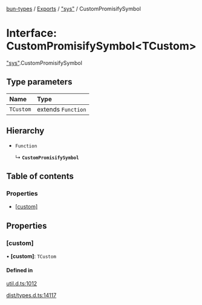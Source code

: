 [bun-types](https://github.com/oven-sh/bun-types/blob/master/api-docs/README.md) / [Exports](https://github.com/oven-sh/bun-types/blob/master/api-docs/modules.md) / ["sys"](https://github.com/oven-sh/bun-types/blob/master/api-docs/modules/sys_.md) / CustomPromisifySymbol

# Interface: CustomPromisifySymbol<TCustom\>

["sys"](https://github.com/oven-sh/bun-types/blob/master/api-docs/modules/sys_.md).CustomPromisifySymbol

## Type parameters

| Name | Type |
| :------ | :------ |
| `TCustom` | extends `Function` |

## Hierarchy

- `Function`

  ↳ **`CustomPromisifySymbol`**

## Table of contents

### Properties

- [[custom]](https://github.com/oven-sh/bun-types/blob/master/api-docs/interfaces/sys_.CustomPromisifySymbol.md#[custom])

## Properties

### [custom]

• **[custom]**: `TCustom`

#### Defined in

[util.d.ts:1012](https://github.com/valgaze/bun-types/blob/6f8dbf8/util.d.ts#L1012)

[dist/types.d.ts:14117](https://github.com/valgaze/bun-types/blob/6f8dbf8/dist/types.d.ts#L14117)
